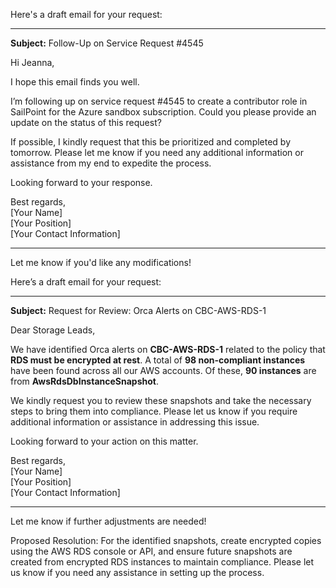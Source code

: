 Here's a draft email for your request:  

---

**Subject:** Follow-Up on Service Request #4545  

Hi Jeanna,  

I hope this email finds you well.  

I’m following up on service request #4545 to create a contributor role in SailPoint for the Azure sandbox subscription. Could you please provide an update on the status of this request?  

If possible, I kindly request that this be prioritized and completed by tomorrow. Please let me know if you need any additional information or assistance from my end to expedite the process.  

Looking forward to your response.  

Best regards,  
[Your Name]  
[Your Position]  
[Your Contact Information]  

---  

Let me know if you'd like any modifications!

Here’s a draft email for your request:  

---

**Subject:** Request for Review: Orca Alerts on CBC-AWS-RDS-1  

Dear Storage Leads,  

We have identified Orca alerts on **CBC-AWS-RDS-1** related to the policy that **RDS must be encrypted at rest**. A total of **98 non-compliant instances** have been found across all our AWS accounts. Of these, **90 instances** are from **AwsRdsDbInstanceSnapshot**.  

We kindly request you to review these snapshots and take the necessary steps to bring them into compliance. Please let us know if you require additional information or assistance in addressing this issue.  

Looking forward to your action on this matter.  

Best regards,  
[Your Name]  
[Your Position]  
[Your Contact Information]  

---  

Let me know if further adjustments are needed!

Proposed Resolution:
For the identified snapshots, create encrypted copies using the AWS RDS console or API, and ensure future snapshots are created from encrypted RDS instances to maintain compliance. Please let us know if you need any assistance in setting up the process.
